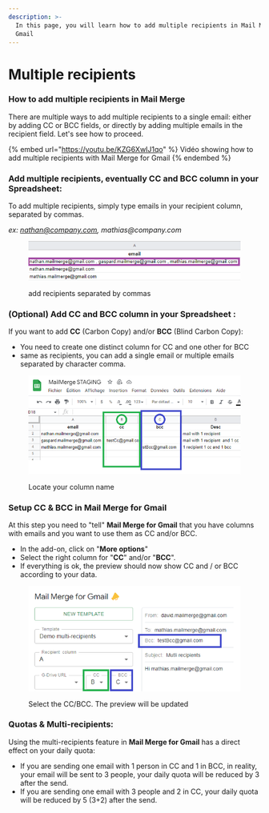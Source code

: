```yaml
---
description: >-
  In this page, you will learn how to add multiple recipients in Mail Merge for
  Gmail
---
```


# Multiple recipients

### How to add multiple recipients in Mail Merge <a href="#h.lqah32qvi41l_l" id="h.lqah32qvi41l_l"></a>

There are multiple ways to add multiple recipients to a single email: either by adding CC or BCC fields, or directly by adding multiple emails in the recipient field. Let's see how to proceed.

{% embed url="https://youtu.be/KZG6XwIJ1qo" %}
Vidéo showing how to add multiple recipients with Mail Merge for Gmail
{% endembed %}

### Add multiple recipients, eventually CC and BCC column in your Spreadsheet: <a href="#h.7gjncqo4r69_l" id="h.7gjncqo4r69_l"></a>

To add multiple recipients, simply type emails in your recipient column, separated by commas.

_ex: nathan@company.com, mathias@company.com_

<figure><img src="../.gitbook/assets/multi1.webp" alt="add recipients separated by commas"><figcaption><p>add recipients separated by commas</p></figcaption></figure>

### (Optional) Add CC and BCC column in your Spreadsheet : <a href="#h.wes2cpwybyh_l" id="h.wes2cpwybyh_l"></a>

If you want to add **CC** (Carbon Copy) and/or **BCC** (Blind Carbon Copy):

* You need to create one distinct column for CC and one other for BCC
* same as recipients, you can add a single email or multiple emails separated by character comma.

<figure><img src="../.gitbook/assets/multi2.webp" alt=""><figcaption><p>Locate your column name</p></figcaption></figure>

### Setup CC & BCC in Mail Merge for Gmail <a href="#h.me3e303zmxgf_l" id="h.me3e303zmxgf_l"></a>

At this step you need to "tell" **Mail Merge for Gmail** that you have columns with emails and you want to use them as CC and/or BCC.

* In the add-on, click on "**More options**"
* Select the right column for "**CC**" and/or "**BCC**".
* If everything is ok, the preview should now show CC and / or BCC according to your data.

<figure><img src="../.gitbook/assets/multi3.webp" alt="Select the CC/BCC. The preview will be updated"><figcaption><p>Select the CC/BCC. The preview will be updated</p></figcaption></figure>

### Quotas & Multi-recipients: <a href="#h.g3pyytes0e9e_l" id="h.g3pyytes0e9e_l"></a>

Using the multi-recipients feature in **Mail Merge for Gmail** has a direct effect on your daily quota:

* If you are sending one email with 1 person in CC and 1 in BCC, in reality, your email will be sent to 3 people, your daily quota will be reduced by 3 after the send.
* If you are sending one email with 3 people and 2 in CC, your daily quota will be reduced by 5 (3+2) after the send.
